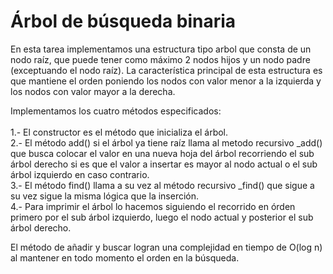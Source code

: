 # Árbol de búsqueda binaria

En esta tarea implementamos una estructura tipo arbol que consta de un nodo raíz, que puede tener como máximo 2 nodos hijos y un nodo padre (exceptuando el nodo raíz). La característica principal de esta estructura es que mantiene el orden poniendo los nodos con valor menor a la izquierda y los nodos con valor mayor a la derecha.

Implementamos los cuatro métodos especificados: <br/><br/>
1.- El constructor es el método que inicializa el árbol. <br/>
2.- El método add() si el árbol ya tiene raíz llama al metodo recursivo \_add() que busca colocar el valor en una nueva hoja del árbol recorriendo el sub árbol derecho si es que el valor a insertar es mayor al nodo actual o el sub árbol izquierdo en caso contrario. <br/>
3.- El método find() llama a su vez al método recursivo \_find() que sigue a su vez sigue la misma lógica que la inserción. <br/>
4.- Para imprimir el árbol lo hacemos siguiendo el recorrido en órden primero por el sub árbol izquierdo, luego el nodo actual y posterior el sub árbol derecho. <br/>

El método de añadir y buscar logran una complejidad en tiempo de O(log n) al mantener en todo momento el orden en la búsqueda.
